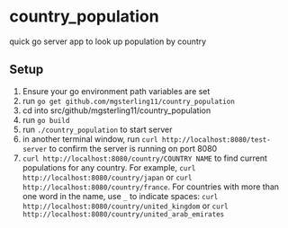 # country_population
quick go server app to look up population by country

## Setup
1) Ensure your go environment path variables are set
2) run `go get github.com/mgsterling11/country_population`
3) cd into src/github/mgsterling11/country_population
4) run `go build`
5) run `./country_population` to start server
6) in another terminal window, run `curl http://localhost:8080/test-server` to confirm the server is running on port 8080
7) `curl http://localhost:8080/country/COUNTRY NAME` to find current populations for any country. For example, `curl http://localhost:8080/country/japan` or `curl http://localhost:8080/country/france`. For countries with more than one word in the name, use `_` to indicate spaces: `curl http://localhost:8080/country/united_kingdom` or `curl http://localhost:8080/country/united_arab_emirates`
